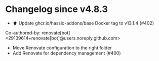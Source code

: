 # Changelog since v4.8.3
- ⬆️ Update ghcr.io/hassio-addons/base Docker tag to v13.1.4 (#402)

Co-authored-by: renovate[bot] <29139614+renovate[bot]@users.noreply.github.com> 
- Move Renovate configuration to the right folder 
- Add Renovate for dependency management (#400) 

